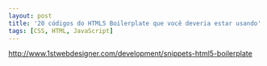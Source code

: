 ```yaml
---
layout: post
title: '20 códigos do HTML5 Boilerplate que você deveria estar usando'
tags: [CSS, HTML, JavaScript]
---
```


<http://www.1stwebdesigner.com/development/snippets-html5-boilerplate>
